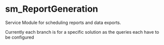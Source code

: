 # sm_ReportGeneration
Service Module for scheduling reports and data exports. 

Currently each branch is for a specific solution as the queries each have to be configured
